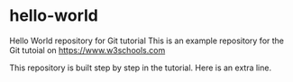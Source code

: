 # hello-world
Hello World repository for Git tutorial
This is an example repository for the Git tutoial on https://www.w3schools.com

This repository is built step by step in the tutorial.
Here is an extra line.
